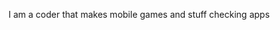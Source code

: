 I am a coder that makes mobile games and stuff checking apps
<!---
Kacpercodes12/Kacpercodes12 is a ✨ special ✨ repository because its `README.md` (this file) appears on your GitHub profile.
You can click the Preview link to take a look at your changes.
--->
